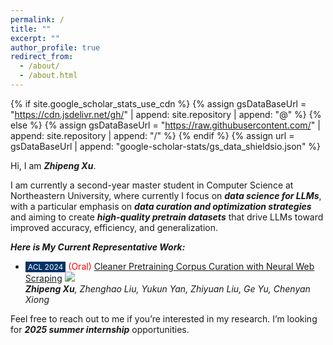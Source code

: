 ```yaml
---
permalink: /
title: ""
excerpt: ""
author_profile: true
redirect_from: 
  - /about/
  - /about.html
---
```


{% if site.google_scholar_stats_use_cdn %}
{% assign gsDataBaseUrl = "https://cdn.jsdelivr.net/gh/" | append: site.repository | append: "@" %}
{% else %}
{% assign gsDataBaseUrl = "https://raw.githubusercontent.com/" | append: site.repository | append: "/" %}
{% endif %}
{% assign url = gsDataBaseUrl | append: "google-scholar-stats/gs_data_shieldsio.json" %}

<span class='anchor' id='about-me'></span>

Hi, I am ***Zhipeng Xu***.

I am currently a second-year master student in Computer Science at Northeastern University, where currently I focus on ***data science for LLMs***, with a particular emphasis on ***data curation and optimization strategies*** and aiming to create ***high-quality pretrain datasets*** that drive LLMs toward improved accuracy, efficiency, and generalization. 

***Here is My Current Representative Work:***

- <span style="background-color: #003366; color: white; padding: 1px 4px; font-size: 12px;">ACL 2024</span> <span style="color:red">(Oral)</span>  [Cleaner Pretraining Corpus Curation with Neural Web Scraping](https://arxiv.org/abs/2402.14652)  ![](https://img.shields.io/github/stars/OpenMatch/NeuScraper?style=social&label=Stars)  
  ***Zhipeng Xu**, Zhenghao Liu, Yukun Yan, Zhiyuan Liu, Ge Yu, Chenyan Xiong*

Feel free to reach out to me if you’re interested in my research. I’m looking for ***2025 summer internship*** opportunities.

